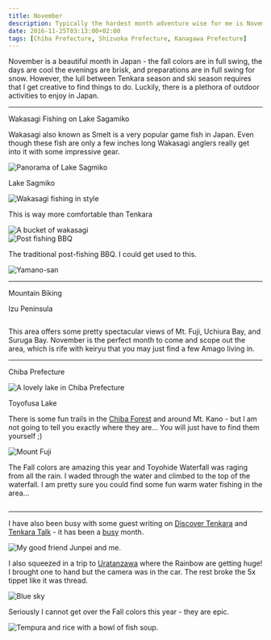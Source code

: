```yaml
---
title: November 
description: Typically the hardest month adventure wise for me is November. The ski areas are not yet open and the tenkara fishing season is closed pretty much everywhere. So, I set off on some alternate adventures...
date: 2016-11-25T03:13:00+02:00
tags: [Chiba Prefecture, Shizuoka Prefecture, Kanagawa Prefecture]
---
```

<div class="text-lg mt-2">
<p class="mb-2">November is a beautiful month in Japan - the fall colors are in full swing, the days are cool the evenings are brisk, and preparations are in full swing for snow. However, the lull between Tenkara season and ski season requires that I get creative to find things to do. Luckily, there is a plethora of outdoor activities to enjoy in Japan.</p>

<hr />

<p class="text-center font-bold underline">Wakasagi Fishing on Lake Sagamiko</p>

<p class="mt-2 mb-2">Wakasagi also known as Smelt is a very popular game fish in Japan. Even though these fish are only a few inches long Wakasagi anglers really get into it with some impressive gear.</p>

<div class="w-8/12 mx-auto">
<img class="rounded-lg shadow-lg" src="https://fallfish-tenkara-images.s3-us-west-1.amazonaws.com/FfT+-+November/wakasagi-smelt-fishing-sagamiko-pano+2.jpg" alt="Panorama of Lake Sagmiko" />
<p class="italic text-center mb-2">Lake Sagmiko</p>
</div>

<div class="w-8/12 mx-auto">
<img class="rounded-lg shadow-lg" src="https://fallfish-tenkara-images.s3-us-west-1.amazonaws.com/FfT+-+November/wakasagi-smelt-fishing-sagamiko-comfortable.jpg" alt="Wakasagi fishing in style" />
<p class="italic text-center">This is way more comfortable than Tenkara</p>
</div>

<img class="w-8/12 rounded-lg shadow-lg mx-auto" src="https://fallfish-tenkara-images.s3-us-west-1.amazonaws.com/FfT+-+November/wakasagi-smelt-fishing-sagamiko-yamanosan-bucket+of+fish.jpg" alt="A bucket of wakasagi" />

<div class="w-8/12 mx-auto">
<img class="rounded-lg shadow-lg" src="https://fallfish-tenkara-images.s3-us-west-1.amazonaws.com/FfT+-+November/wakasagi-smelt-fishing-sagamiko-yamanosan-bbq.jpg" alt="Post fishing BBQ" />
<p class="italic text-center mb-2">The traditional post-fishing BBQ. I could get used to this.</p>
</div>

<img class="w-8/12 rounded-lg shadow-lg mx-auto" src="https://fallfish-tenkara-images.s3-us-west-1.amazonaws.com/FfT+-+November/wakasagi-smelt-fishing-sagamiko-yamanosan.jpg" alt="Yamano-san" />

<hr />

<p class="text-center font-bold underline">Mountain Biking</p>
<p class="text-center font-semibold">Izu Peninsula </p>

<img class="w-8/12 rounded-lg shadow-lg mx-auto" src="https://fallfish-tenkara-images.s3-us-west-1.amazonaws.com/FfT+-+November/izu+peninsula-mountain+biking-tenkara-japan-pano.jpg" alt="" />

<p class="mt-2 mb-2">This area offers some pretty spectacular views of Mt. Fuji, Uchiura Bay, and Suruga Bay. November is the perfect month to come and scope out the area, which is rife with keiryu that you may just find a few Amago living in.</p>

<hr />

<p class="text-center font-semibold">Chiba Prefecture</p>

<div class="w-8/12 mx-auto">
<img class="rounded-lg shadow-lg" src="https://fallfish-tenkara-images.s3-us-west-1.amazonaws.com/FfT+-+November/november-tenkara-japan-chiba+prefecture-lake+mishima.jpg" alt="A lovely lake in Chiba Prefecture" />
<p class="italic text-center">Toyofusa Lake</p>
</div>

<p class="mt-2 mb-2">There is some fun trails in the <a href="https://www.chiba-forest.jp/seiwa/figure.html" target="_blank" rel="noopener noreferrer" class="text-red-500 hover:bg-red-500 hover:text-white">Chiba Forest</a> and around Mt. Kano - but I am not going to tell you exactly where they are... You will just have to find them yourself ;)</p>

<img class="w-8/12 rounded-lg shadow-lg mx-auto" src="https://fallfish-tenkara-images.s3-us-west-1.amazonaws.com/FfT+-+November/izu+peninsula-mountain+biking-tenkara-japan-bamboo.jpg" alt="Mount Fuji" />

<p class="mt-2 mb-2">The Fall colors are amazing this year and Toyohide Waterfall was raging from all the rain. I waded through the water and climbed to the top of the waterfall. I am pretty sure you could find some fun warm water fishing in the area...</p>

<img class="w-8/12 rounded-lg shadow-lg mx-auto" src="https://fallfish-tenkara-images.s3-us-west-1.amazonaws.com/FfT+-+November/november-tenkara-japan-chiba+prefecture-toyohide+otaki.jpg" alt="" />

<hr />

<p class="mt-2 mb-2">I have also been busy with some guest writing on <a href="https://www.discovertenkara.co.uk/blog/blog-31.html" target="_blank" rel="noopener noreferrer" class="text-red-500 hover:bg-red-500 hover:text-white">Discover Tenkara</a> and <a href="https://tenkaratalk.com/2016/11/guest-post-kado-sans-christmas-kebari/" target="_blank" rel="noopener noreferrer" class="text-red-500 hover:bg-red-500 hover:text-white">Tenkara Talk</a> - it has been a <a href="https://www.fallfishtenkara.com/about/recent-press/" target="_blank" rel="noopener noreferrer" class="text-red-500 hover:bg-red-500 hover:text-white">busy</a> month.</p>

<img class="w-8/12 rounded-lg shadow-lg mx-auto" src="https://fallfish-tenkara-images.s3-us-west-1.amazonaws.com/FfT+-+November/izu+peninsula-mountain+biking-tenkara-japan-junpei.jpg" alt="My good friend Junpei and me." />

<p class="mt-2 mb-2">I also squeezed in a trip to <a href="https://www.fallfishtenkara.com/fishing-uratanzawa/" target="_blank" rel="noopener noreferrer" class="text-red-500 hover:bg-red-500 hover:text-white">Uratanzawa</a> where the Rainbow are getting huge! I brought one to hand but the camera was in the car. The rest broke the 5x tippet like it was thread.</p>

<img class="w-8/12 rounded-lg shadow-lg mx-auto" src="https://fallfish-tenkara-images.s3-us-west-1.amazonaws.com/FfT+-+November/uratanzawa-tanzawa+mountains-fall+colors-rainbow+trout-blue+sky.jpg" alt="Blue sky" />

<p class="mt-2 mb-2">Seriously I cannot get over the Fall colors this year - they are epic.</p>

<img class="w-8/12 rounded-lg shadow-lg mx-auto" src="https://fallfish-tenkara-images.s3-us-west-1.amazonaws.com/FfT+-+November/izu+peninsula-mountain+biking-tenkara-japan-tempura.jpg" alt="Tempura and rice with a bowl of fish soup." />
</div>
